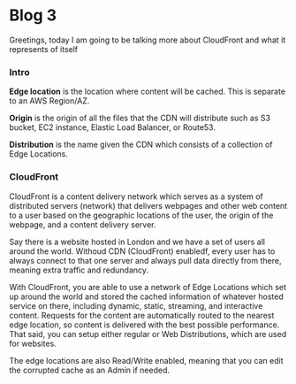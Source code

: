 # Blog 3

Greetings, today I am going to be talking more about CloudFront and what it represents of itself


### Intro

**Edge location** is the location where content will be cached. This is separate to an AWS Region/AZ.

**Origin** is the origin of all the files that the CDN will distribute such as S3 bucket, EC2 instance, Elastic Load Balancer, or Route53.

**Distribution** is the name given the CDN which consists of a collection of Edge Locations.


### CloudFront     

CloudFront is a content delivery network which serves as a system of distributed servers (network) that delivers webpages and other web content to a user based on the geographic locations of the user, the origin of the webpage, and a content delivery server. 

Say there is a website hosted in London and we have a set of users all around the world. Withoud CDN (CloudFront) enabledf, every user has to always connect to that one server and always pull data directly from there, meaning extra traffic and redundancy. 

With CloudFront, you are able to use a network of Edge Locations which set up around the world and stored the cached information of whatever hosted service on there, including dynamic, static, streaming, and interactive content. Requests for the content are automatically routed to the nearest edge location, so content is delivered with the best possible performance. That said, you can setup either regular or Web Distributions, which are used for websites.

The edge locations are also Read/Write enabled, meaning that you can edit the corrupted cache as an Admin if needed.